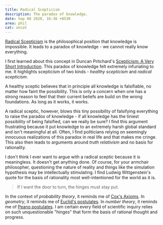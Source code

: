 ```yaml
---
title: Radical Scepticism
description: The paradox of knowledge.
date: Sep 08 2020, 16:36 +0530
area: phil
cat: uncat
---
```


[Radical Scepticism](https://en.wikipedia.org/wiki/Radical_skepticism) is the
philosophical position that knowledge is impossible. It leads to a paradox of
knowledge - we cannot really know everything.

I first learned about this concept in Duncan Pritchard's
[Scepticism: A Very Short Introduction](https://global.oup.com/academic/product/scepticism-a-very-short-introduction-9780198829164). This paradox of
knowledge felt extremely infuriating to me. It highlights scepticism of two
kinds - _healthy scepticism_ and _radical scepticism_.

A healthy sceptic believes that in principle all knowledge is falsifiable, no
matter how faint the possibility. This is only a concern when one
has a strong reason to feel that their current beliefs are build on the wrong
foundations. As long as it works, it works.

A radical sceptic, however, blows this tiny possibility of falsifying everything
to raise the paradox of knowledge - if all knowledge has the tiniest possibility
of being falsified, can we really be sure? I find this argument frustrating
because it put knowledge to an extremely harsh global standard and isn't
meaningful at all. Often, I find politicians relying on seemingly
innocuous realizations of this paradox in real life and that makes me cringe.
This also then leads to arguments around _truth relativism_ and no basis for
rationality.

I don't think I ever want to argue with a radical sceptic because it is
meaningless. It doesn't get anything done. Of course, for your armchair
philosopher, questioning the nature of reality and things like the simulation
hypothesis may be intellectually stimulating. I find Ludwig Wittgenstein's quote
for the basis of rationality most well-intentioned for the world as it is.

> If I want the door to turn, the hinges must stay put.

In the context of _probability theory_, it reminds me of [Cox's Axioms](https://en.wikipedia.org/wiki/Cox%27s_theorem). In _geometry_,
it reminds me of [Euclid's postulates](https://en.wikipedia.org/wiki/Euclidean_geometry#Axioms). In _number theory_, it reminds me of
[Peano postulates](https://en.wikipedia.org/wiki/Peano_axioms). I am certain
every field of scientific inquiry relies on such unquestionable "hinges" that
form the basis of rational thought and progress.
